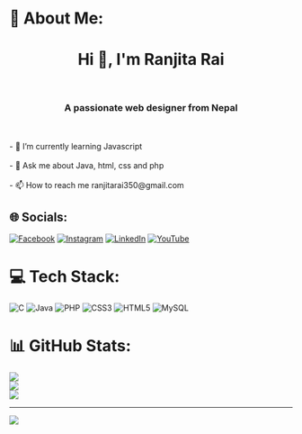 # 💫 About Me:
<h1 align="center">Hi 👋, I'm Ranjita Rai</h1><br><h3 align="center">A passionate web designer from Nepal</h3><br><br>- 🌱 I’m currently learning Javascript<br><br>- 💬 Ask me about Java, html, css and php<br><br>- 📫 How to reach me ranjitarai350@gmail.com<br>


## 🌐 Socials:
[![Facebook](https://img.shields.io/badge/Facebook-%231877F2.svg?logo=Facebook&logoColor=white)](https://facebook.com/https://www.facebook.com/profile.php?id=100067637703022) [![Instagram](https://img.shields.io/badge/Instagram-%23E4405F.svg?logo=Instagram&logoColor=white)](https://instagram.com/https://l.facebook.com/l.php?u=https%3A%2F%2Fwww.instagram.com%2Fran_zee_taa_%3Ffbclid%3DIwZXh0bgNhZW0CMTAAAR2EgAZzG2Qa3RogHpJAtSVWixkI8IcILgX_LmaOHrIA_8XrBdi2zaVtx1o_aem_3UbEKlFfTgV9vgUkGjuTHw&h=AT1yVABu2vyMvcGSJEgd3FioJFXWBTTvlvgMeOHgIdv7O316K1wbCQuh8RyDIcABbpI-PUYGG_LEkx1DPPIPcfmd9mgySk51XpwrVc5p7u_-Ta9pHCLEC9bGPXGNooV_zFam) [![LinkedIn](https://img.shields.io/badge/LinkedIn-%230077B5.svg?logo=linkedin&logoColor=white)](https://linkedin.com/in/https://l.facebook.com/l.php?u=https%3A%2F%2Flinkedin.com%2Fin%2Franjita-rai-28ba1b261%3Ffbclid%3DIwZXh0bgNhZW0CMTAAAR2GtVc7KkYEkW91oM4Zl-ierP5yDGEzdu-FwhFzqqna96KQCHgnu6TkSzw_aem_d7ruaV1wTIIboUACXseK8Q&h=AT0k4hIirpssreKILjBBff2OmK8-g-QGjuQb_x0oyWep3buQd3zmz2sQj8W_dKJRx7oGZrGkBaA_AqI8A4-EQJKZzSoNA844g5uZ0FnYUiTYwvEHw0PdJkPHmEWyo7Iqp7fJ) [![YouTube](https://img.shields.io/badge/YouTube-%23FF0000.svg?logo=YouTube&logoColor=white)](https://youtube.com/@https://l.facebook.com/l.php?u=https%3A%2F%2Fyoutube.com%2F%40RanjitaRai-zn8hf%3Ffbclid%3DIwZXh0bgNhZW0CMTAAAR2PJgy4r272Hnkku5ru2Rk1zuI-8GxwYdSQbudOH2gd6AVXONaUOXsaYm8_aem_QuKMcilir0bXQn-sBzSESA&h=AT01zWuCPgPOBp7i9loSFIzZyAZjBfp6uu4nwMUIdTR8STierSLHZVPnmRWhvphliYAf4CNJQrNlS7-MRWR0mWUAQuqYDyggzSzZbuXxiuZ_g1W0dokIOW8yl80hKeaxaeoT) 

# 💻 Tech Stack:
![C](https://img.shields.io/badge/c-%2300599C.svg?style=for-the-badge&logo=c&logoColor=white) ![Java](https://img.shields.io/badge/java-%23ED8B00.svg?style=for-the-badge&logo=openjdk&logoColor=white) ![PHP](https://img.shields.io/badge/php-%23777BB4.svg?style=for-the-badge&logo=php&logoColor=white) ![CSS3](https://img.shields.io/badge/css3-%231572B6.svg?style=for-the-badge&logo=css3&logoColor=white) ![HTML5](https://img.shields.io/badge/html5-%23E34F26.svg?style=for-the-badge&logo=html5&logoColor=white) ![MySQL](https://img.shields.io/badge/mysql-4479A1.svg?style=for-the-badge&logo=mysql&logoColor=white)
# 📊 GitHub Stats:
![](https://github-readme-stats.vercel.app/api?username=Ranjita-Rai&theme=dark&hide_border=false&include_all_commits=false&count_private=false)<br/>
![](https://github-readme-streak-stats.herokuapp.com/?user=Ranjita-Rai&theme=dark&hide_border=false)<br/>
![](https://github-readme-stats.vercel.app/api/top-langs/?username=Ranjita-Rai&theme=dark&hide_border=false&include_all_commits=false&count_private=false&layout=compact)

---
[![](https://visitcount.itsvg.in/api?id=Ranjita-Rai&icon=0&color=0)](https://visitcount.itsvg.in)

<!-- Proudly created with GPRM ( https://gprm.itsvg.in ) -->
